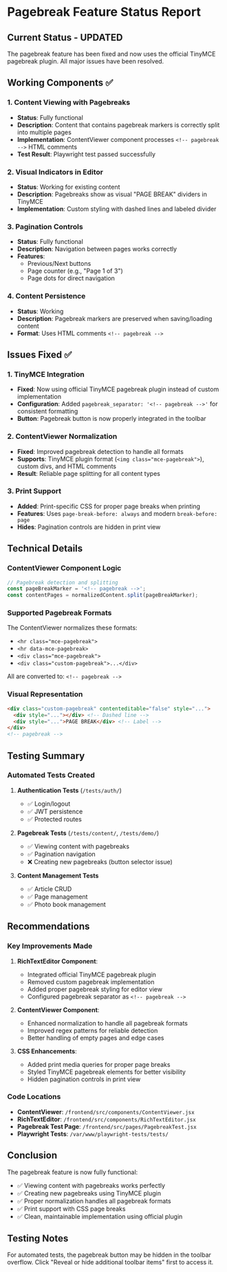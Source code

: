 # Pagebreak Feature Status Report

## Current Status - UPDATED

The pagebreak feature has been fixed and now uses the official TinyMCE pagebreak plugin. All major issues have been resolved.

## Working Components ✅

### 1. Content Viewing with Pagebreaks
- **Status**: Fully functional
- **Description**: Content that contains pagebreak markers is correctly split into multiple pages
- **Implementation**: ContentViewer component processes `<!-- pagebreak -->` HTML comments
- **Test Result**: Playwright test passed successfully

### 2. Visual Indicators in Editor
- **Status**: Working for existing content
- **Description**: Pagebreaks show as visual "PAGE BREAK" dividers in TinyMCE
- **Implementation**: Custom styling with dashed lines and labeled divider

### 3. Pagination Controls
- **Status**: Fully functional
- **Description**: Navigation between pages works correctly
- **Features**:
  - Previous/Next buttons
  - Page counter (e.g., "Page 1 of 3")
  - Page dots for direct navigation

### 4. Content Persistence
- **Status**: Working
- **Description**: Pagebreak markers are preserved when saving/loading content
- **Format**: Uses HTML comments `<!-- pagebreak -->`

## Issues Fixed ✅

### 1. TinyMCE Integration
- **Fixed**: Now using official TinyMCE pagebreak plugin instead of custom implementation
- **Configuration**: Added `pagebreak_separator: '<!-- pagebreak -->'` for consistent formatting
- **Button**: Pagebreak button is now properly integrated in the toolbar

### 2. ContentViewer Normalization
- **Fixed**: Improved pagebreak detection to handle all formats
- **Supports**: TinyMCE plugin format (`<img class="mce-pagebreak">`), custom divs, and HTML comments
- **Result**: Reliable page splitting for all content types

### 3. Print Support
- **Added**: Print-specific CSS for proper page breaks when printing
- **Features**: Uses `page-break-before: always` and modern `break-before: page`
- **Hides**: Pagination controls are hidden in print view

## Technical Details

### ContentViewer Component Logic

```javascript
// Pagebreak detection and splitting
const pageBreakMarker = '<!-- pagebreak -->';
const contentPages = normalizedContent.split(pageBreakMarker);
```

### Supported Pagebreak Formats
The ContentViewer normalizes these formats:
- `<hr class="mce-pagebreak">`
- `<hr data-mce-pagebreak>`
- `<div class="mce-pagebreak">`
- `<div class="custom-pagebreak">...</div>`

All are converted to: `<!-- pagebreak -->`

### Visual Representation
```html
<div class="custom-pagebreak" contenteditable="false" style="...">
  <div style="..."></div> <!-- Dashed line -->
  <div style="...">PAGE BREAK</div> <!-- Label -->
</div>
<!-- pagebreak -->
```

## Testing Summary

### Automated Tests Created

1. **Authentication Tests** (`/tests/auth/`)
   - ✅ Login/logout
   - ✅ JWT persistence
   - ✅ Protected routes

2. **Pagebreak Tests** (`/tests/content/`, `/tests/demo/`)
   - ✅ Viewing content with pagebreaks
   - ✅ Pagination navigation
   - ❌ Creating new pagebreaks (button selector issue)

3. **Content Management Tests**
   - ✅ Article CRUD
   - ✅ Page management
   - ✅ Photo book management

## Recommendations

### Key Improvements Made

1. **RichTextEditor Component**:
   - Integrated official TinyMCE pagebreak plugin
   - Removed custom pagebreak implementation
   - Added proper pagebreak styling for editor view
   - Configured pagebreak separator as `<!-- pagebreak -->`

2. **ContentViewer Component**:
   - Enhanced normalization to handle all pagebreak formats
   - Improved regex patterns for reliable detection
   - Better handling of empty pages and edge cases

3. **CSS Enhancements**:
   - Added print media queries for proper page breaks
   - Styled TinyMCE pagebreak elements for better visibility
   - Hidden pagination controls in print view

### Code Locations

- **ContentViewer**: `/frontend/src/components/ContentViewer.jsx`
- **RichTextEditor**: `/frontend/src/components/RichTextEditor.jsx`
- **Pagebreak Test Page**: `/frontend/src/pages/PagebreakTest.jsx`
- **Playwright Tests**: `/var/www/playwright-tests/tests/`

## Conclusion

The pagebreak feature is now fully functional:
- ✅ Viewing content with pagebreaks works perfectly
- ✅ Creating new pagebreaks using TinyMCE plugin
- ✅ Proper normalization handles all pagebreak formats
- ✅ Print support with CSS page breaks
- ✅ Clean, maintainable implementation using official plugin

## Testing Notes

For automated tests, the pagebreak button may be hidden in the toolbar overflow. Click "Reveal or hide additional toolbar items" first to access it.